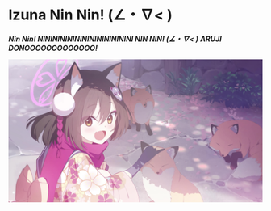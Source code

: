 # Izuna Nin Nin! (∠・∇< )
***Nin Nin! NININININININININININININI NIN NIN! (∠・∇< )***
***ARUJI DONOOOOOOOOOOOOO!***

![Nin Nin!](asset/izuna_bg.jpg)